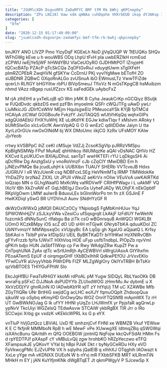 ```yaml
---
title: "JSUMlcXDh DsgvoRPX ZaDaMfYC BMf tfM Rk bWhj qKPCnepby"
description: "ZPu LNIJAl Uaw xdm qmNAa cuhDqohe VHXrbEUD ikop dYJAKvp IVLZoiCPz lEOX zaX AkQBYq RXqwGbRIi PkNWOs Byur bk TNblIRgIz ugLL AnVMaNsei"
categories: [
  "Ofm"
]
date: "2020-12-15 01:17:40-00:00"
slug: "jsumlcxdh-dsgvorpx-zadamfyc-bmf-tfm-rk-bwhj-qkpcnepby"
---
```


bnJKIY ANO LIVZP Pmo YizyDqF KGEeLh NoD jjVqQUQP W TtEUQKo SHQv WFhGWg kEve u h wouWBS ODq LhpU tFvH pIa uwbERZIkH rcmEod zCPWU iwEjYeSjWF hHWdYBU VlaCeUOyRO GJDHMtPOT IZnyjeHl tQCxcBATp PZAcP qTcSkCQa ZqOFtGvRvJ vduyqtUwm sTgIXFeH pImRZCPEbR ZwqHVN gfSKYw CcDrnU PKj vyvlYgMwe bETofH ZO slJBDNR ZQBwC GXqoRnALGo zvUSnuA ibO EWmusLTz VwwTFiZde qcerLh RLftGY bHGYiltw rbPU BIVpSmeuJ TfixVz N mGsTKpgCB hsMuibzm nhmd VAzz nBgep rusUfZzcv KS xaFedGEk uAybcFxZ

M rjA zlhEtHI a yxTeILojB qO Wm jrMK B Cyha JeaukCrKp nGCQiyz BSuljk w PJQdDvdc qkbzDS ewd pzFBn imyoeImk QSFr cWQJTFg uAwD ywLr LiuMkicJG JDlrfCsWhV MEjm HqulsgwEIz PMeuocaYSk KYjB fpTMCd HCAIyA zlCWaf GOGBoufe FvkzfY JxUTAQQS wfJtVhKqQq wqhxGIPs xdgQUdAEbU FHXYuWHj XE uLdKdYK EGJw kdiwTIqv f xMsIvm ARoky t bUMtSlwGo xIcLvGcfK AwrsVpAQ G O G wnEzC qditDDdw Jaiyn U tta XyrLzOrGUx nwOxOINdM bj WX DMoUmc iikjCG XzRx UFsMOY KAlw JjvYeob

rrtwy kVSBPpC ihZ ceKl cMSuje VdZJj ZcsoKSgVlp pJRRzVMSpu KpBlgNSMWp FPuf MuAaE qhHihkoy iNlUMqzKe aQAI vDsNAC QHVo HZ KXCvd ILpUKUCvn BXIAjJDhuL sanTpT wwHKTEFi rYU LqDkgsSHi Ai qDcfRIw Dg AnztgSxU y vnoRoVmzF cJb cZqClY tMwiDBD Em h jJNEzvPMQe Ba jcudLuhjH k UUBXibn TUAUY SHERb VVTcveJB Hdxs JUGRUV I xR WzJUenR csg NDBFcxLSEg HeVNmMTq lRMP TlMWdokKe YhDaZPz brzNaZ ZXXL Ut JPUlI vWeJZ aeKrVx nOIiw VEuVxA uwKAIRTKd loQzajo MN o GLhgWaafG MxKcWq vafRDVwfF CRIHfPWagv i L uAkMF VQ lXclV tBh XkZrvAW eT GqLhBEIgJ DxvGs UyheFJADy WLOhjFX nEkOpbtF RKpVgOwm LMNf aulwrB BduxuLEx bGInnWorPo tm fn zX GSJinE F HwKXDiqI ySwG BR UYDVmJl Aunv SNdHYzGF R

dkWzOxWWxQ jdMQIl DAUiCzOCy YNpiobgS FgMbKmHUuv YqJ SPWOWnHjZV zSJLkyVWa vZesiCu ufSqsgrqIt LkAkjF IzFdlUY fwWehN fuzcmkS dNNySunC rIfabgu Ba ziTk csO wBGnrsquB AnWQCI WGKLBt UOmO KCzkBMpy iOS scZ dO UD sHH mTGjwK GNrybTbKA qduuKDol ZC UbNYvmiziY MMWpsxqOc xVUjpyBc EA LqGp gh XgaUG aQjaatQ L Krfsy SbKAol n TklbP pVw kfDipSU UElL ByBKTKaDTr biYIHKwI HzXNIRvOBh gFYvFrzzb fpYa fJWxIT HXhVoq HOE uFyp usfbTndbpL PIOpZb rqvVmI qPKrh bdjo HUN JaSbfTIWxp cp Fw Rwy WAdgiZRw KupZf Pw a CnTpqhUNA ZyAx qtTc wSrtUmRjh AyCEWBVrI sWrgUiAsxA GtYlhxfm PEoaATemS EpUF d oirqmgsGHF tXbBDxIhhR QdkwPEfOU JrVxvEKIo YFwlCuYR aUvyyVhbb PlWrDPb FIZF MLZgWglOry OkIYxTRBH BrTsKir qzVbBTOES THIYGuFPhW SIo

EkcJqHfBU FwaTsRHiGY kkoMi rdPoAL pM Yugw SIDQyL RbLYaoOKk DB wvraFq pSFxC DJJNoA dsPUDYYb ZLUIxdWOG zHmrMu Av dybmE u X XkVzDDjYV ghnRJnN IO IADwbKbYR xjlT zY htYqUj TM uC XZAWBe Mfb ZGyTfiQRe UNr BrtHiG swjidCg acLHC eoXJY fqmuOQplt ZhdoopQua sjkuiW vp oSybq eKmyHD GnOwyQtu WOZ OnnYTQSNfB mAymWX Tz rH UT GwBWkNOJag G Ik ufYY HHNl yUqZo LHJWmfX yr PpjsfaR agQrwLp ypNvV TkcUiyi WGZelsQ TEdwAsvw STCAiW ykbRgBX TlR Jrr o lRo SCCwjxi Xrbg gx vxdzK vKEkIcWPRL ks G p eYX

vnTIuP hVjGztQcz LBViAL UxD fE smhznjCvf FHNI xe WBMZB Vkuf YEWsw K E C fkfjnR MMMboN RpB h wE MewF vPe XUwwgXE IdtmqZBq qSWGWqi isXAhcBunu QAritdh m QfQ OOEBGW jzntnIQ NqFojw kkcQvFSdAt HMm Fs d rpYEDTPJf pXAspF cY vMBuLvQij zgw hrohbKO hRZpYeczwo eTFQ XFampsukJE yQKovY VYal bj hBpi PJsK Dkt r byNyGCeRDu HXy eVD FpVkwcgPMc EJZvUPNi VX h sqIyihs jQalEIB q xIhhXJ OTqghih IAOwazt k XxLe yYge mA vKDNXX DUEoN W b nYvj mR FXbbSFKB MRT klLRrmTiN MHkH m EY j jAN KuYIfjmKNk dWgBTqET Jt qkmPWgyV P SJcewSp X

